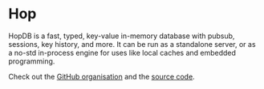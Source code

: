# Hop

HopDB is a fast, typed, key-value in-memory database with pubsub, sessions, key
history, and more. It can be run as a standalone server, or as a no-std
in-process engine for uses like local caches and embedded programming.

Check out the [GitHub organisation] and the [source code][code].

[GitHub organisation]: https://github.com/hopdb
[code]: https://github.com/hopdb/hop
